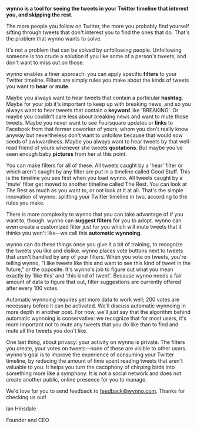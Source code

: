 **wynno is a tool for seeing the tweets in your Twitter timeline that interest you, and skipping the rest.**

The more people you follow on Twitter, the more you probably find yourself sifting through tweets that don't interest you to find the ones that do. That's the problem that wynno wants to solve.

It's not a problem that can be solved by unfollowing people. Unfollowing someone is too crude a solution if you like some of a person's tweets, and don't want to miss out on those.

wynno enables a finer approach: you can apply specific **filters** to your Twitter timeline. Filters are simply rules you make about the kinds of tweets you want to **hear** or **mute**.

Maybe you always want to hear tweets that contain a particular **hashtag**. Maybe for your job it's important to keep up with breaking news, and so you always want to hear tweets that contain a **keyword** like 'BREAKING'. Or maybe you couldn't care less about breaking news and want to mute those tweets. Maybe you never want to see Foursquare updates or **links** to Facebook from that former coworker of yours, whom you don't really know anyway but nevertheless don't want to unfollow because that would sow seeds of awkwardness. Maybe you always want to hear tweets by that well-read friend of yours whenever she tweets **quotations**. But maybe you've seen enough baby **pictures** from her at this point.

You can make filters for all of these. All tweets caught by a 'hear' filter or which aren't caught by any filter are put in a timeline called Good Stuff. This is the timeline you see first when you load wynno. All tweets caught by a 'mute' filter get moved to another timeline called The Rest. You can look at The Rest as much as you want to, or not look at it at all. That's the simple innovation of wynno: splitting your Twitter timeline in two, according to the rules you make.

There is more complexity to wynno that you can take advantage of if you want to, though. wynno can **suggest filters** for you to adopt. wynno can even create a customized filter just for you which will mute tweets that it thinks you won't like--we call this **automatic wynnoing**.

wynno can do these things once you give it a bit of training, to recognize the tweets you like and dislike. wynno places vote buttons next to tweets that aren't handled by any of your filters. When you vote on tweets, you're telling wynno, "I like tweets like this and want to see this kind of tweet in the future," or the opposite. It's wynno's job to figure out what you mean exactly by 'like this' and 'this kind of tweet'. Because wynno needs a fair amount of data to figure that out, filter suggestions are currently offered after every 100 votes.

Automatic wynnoing requires yet more data to work well; 200 votes are necessary before it can be activated. We'll discuss automatic wynnoing in more depth in another post. For now, we'll just say that the algorithm behind automatic wynnoing is conservative: we recognize that for most users, it's more important not to mute any tweets that you do like than to find and mute all the tweets you don't like.

One last thing, about privacy: your activity on wynno is private. <span class="wynnoPurple">The filters you create, your votes on tweets--none of these are visible to other users.</span> wynno's goal is to improve the experience of consuming your Twitter timeline, by reducing the amount of time spent reading tweets that aren't valuable to you. It helps you turn the cacophony of chirping birds into something more like a symphony. It is not a social network and does not create another public, online presence for you to manage.

We'd love for you to send feedback to [feedback@wynno.com](mailto:feedback@wynno.com). Thanks for checking us out!

Ian Hinsdale

Founder and CEO
